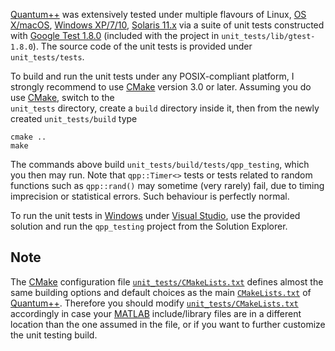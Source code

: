 [Quantum++](https://github.com/vsoftco/qpp) 
was extensively tested under multiple flavours of Linux,
[OS X/macOS](http://www.apple.com/osx), 
[Windows XP/7/10](https://www.microsoft.com/en-us/windows),
[Solaris 11.x](https://www.oracle.com/solaris/solaris11/index.html)
via a suite of unit tests constructed with
[Google Test 1.8.0](https://github.com/google/googletest) (included with the 
project in `unit_tests/lib/gtest-1.8.0`). The source code of the unit tests 
is provided under `unit_tests/tests`. 

To build and run the unit tests under any POSIX-compliant platform, I 
strongly recommend to use [CMake](http://www.cmake.org/) version 3.0 or 
later. Assuming you do use [CMake](http://www.cmake.org/), switch to the  
`unit_tests` directory, create a `build` directory inside it, then from the 
newly created `unit_tests/build` type

    cmake ..
    make
    
The commands above build `unit_tests/build/tests/qpp_testing`, which you 
then may run. Note that `qpp::Timer<>` tests or tests related to random functions
such as `qpp::rand()` may sometime (very rarely) fail, due to timing 
imprecision or statistical errors. Such behaviour is perfectly normal.

To run the unit tests in [Windows](https://www.microsoft.com/en-us/windows) under
[Visual Studio](https://www.visualstudio.com), use the provided solution and 
run the `qpp_testing` project from the Solution Explorer.

## Note

The [CMake](http://www.cmake.org/) configuration file 
[`unit_tests/CMakeLists.txt`](https://github.com/vsoftco/qpp/blob/master/unit_tests/CMakeLists.txt) 
defines almost the same building options and default 
choices as the main 
[`CMakeLists.txt`](https://github.com/vsoftco/qpp/blob/master/CMakeLists.txt) 
of [Quantum++](https://github.com/vsoftco/qpp). 
Therefore you should modify 
[`unit_tests/CMakeLists.txt`](https://github.com/vsoftco/qpp/blob/master/unit_tests/CMakeLists.txt) 
accordingly in case your [MATLAB](http://www.mathworks.com/products/matlab/) include/library files are in a different location than the one assumed in the file, or if you want to further customize the unit testing build.